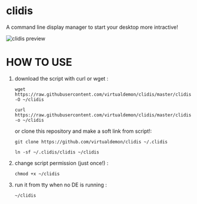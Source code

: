 # clidis
A command line display manager to start your desktop more intractive!

![clidis preview](https://raw.githubusercontent.com/virtualdemon/clidis/master/screenshot/screenshot.png)

# HOW TO USE

1. download the script with curl or wget : 
	
    `wget https://raw.githubusercontent.com/virtualdemon/clidis/master/clidis -O ~/clidis`

	`curl https://raw.githubusercontent.com/virtualdemon/clidis/master/clidis -o ~/clidis`
	
    or clone this repository and make a soft link from script!:
	    
    
    `git clone https://github.com/virtualdemon/clidis ~/.clidis`

    `ln -sf ~/.clidis/clidis ~/clidis`
    
	    
2. change script permission (just once!) : 

	`chmod +x ~/clidis`

3. run it from tty when no DE is running : 

	`~/clidis`

